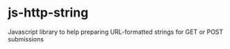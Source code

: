 # js-http-string
Javascript library to help preparing URL-formatted strings for GET or POST submissions
